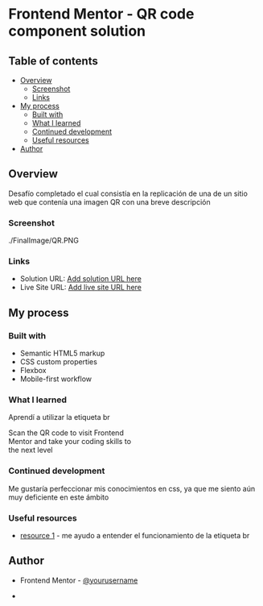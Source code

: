 # Frontend Mentor - QR code component solution

## Table of contents
- [Overview](#overview)
  - [Screenshot](#screenshot)
  - [Links](#links)
- [My process](#my-process)
  - [Built with](#built-with)
  - [What I learned](#what-i-learned)
  - [Continued development](#continued-development)
  - [Useful resources](#useful-resources)
- [Author](#author)


## Overview
Desafío completado el cual consistía en la replicación de una de un sitio web que contenía una imagen QR con una breve descripción
### Screenshot
./FinalImage/QR.PNG
### Links

- Solution URL: [Add solution URL here](https://your-solution-url.com)
- Live Site URL: [Add live site URL here](https://your-live-site-url.com)

## My process

### Built with

- Semantic HTML5 markup
- CSS custom properties
- Flexbox
- Mobile-first workflow
### What I learned

 Aprendí a utilizar la etiqueta br 

   <p class="p_ultimo">Scan the QR code to
        visit Frontend <br>
        Mentor and take your coding skills to  <br>
        the next level 
      </p>

### Continued development

Me gustaría perfeccionar mis conocimientos en css, ya que me siento aún muy deficiente en este ámbito

### Useful resources

- [resource 1](https://developer.mozilla.org/es/docs/Web/HTML/Element/br) - me ayudo a entender el funcionamiento de la etiqueta br


## Author

- Frontend Mentor - [@yourusername](https://www.frontendmentor.io/profile/edwardlopez414)
*
